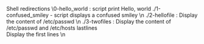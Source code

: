 Shell redirections \0-hello_world : script print Hello, world
./1-confused_smiley - script displays a confused smiley
\n ./2-hellofile : Display the content of /etc/passwd
\n ./3-twofiles : Display the content of /etc/passwd and /etc/hosts
lastlines 
\
Display the first lines \n

